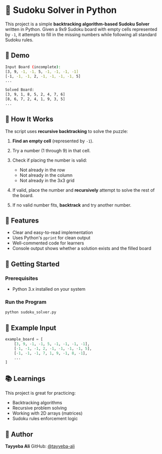 # 🧩 Sudoku Solver in Python

This project is a simple **backtracking algorithm-based Sudoku Solver** written in Python. Given a 9x9 Sudoku board with empty cells represented by `-1`, it attempts to fill in the missing numbers while following all standard Sudoku rules.

## 📸 Demo

```bash
Input Board (incomplete):
[3, 9, -1, -1, 5, -1, -1, -1, -1]
[-1, -1, -1, 2, -1, -1, -1, -1, 5]
...

Solved Board:
[3, 9, 1, 8, 5, 2, 4, 7, 6]
[8, 6, 7, 2, 4, 1, 9, 3, 5]
...
```

## 🧠 How It Works

The script uses **recursive backtracking** to solve the puzzle:

1. **Find an empty cell** (represented by `-1`).
2. Try a number (1 through 9) in that cell.
3. Check if placing the number is valid:

   * Not already in the row
   * Not already in the column
   * Not already in the 3x3 grid
4. If valid, place the number and **recursively** attempt to solve the rest of the board.
5. If no valid number fits, **backtrack** and try another number.

## 🗾 Features

* Clear and easy-to-read implementation
* Uses Python's `pprint` for clean output
* Well-commented code for learners
* Console output shows whether a solution exists and the filled board

## 🚀 Getting Started

### Prerequisites

* Python 3.x installed on your system

### Run the Program

```bash
python sudoku_solver.py
```

## 🧪 Example Input

```python
example_board = [
    [3, 9, -1, -1, 5, -1, -1, -1, -1],
    [-1, -1, -1, 2, -1, -1, -1, -1, 5],
    [-1, -1, -1, 7, 1, 9, -1, 8, -1],
    ...
]
```

## 📚 Learnings

This project is great for practicing:

* Backtracking algorithms
* Recursive problem solving
* Working with 2D arrays (matrices)
* Sudoku rules enforcement logic

## 🤖 Author

**Tayyeba Ali**
GitHub: [@tayyeba-ali](https://github.com/tayyeba-ali)
